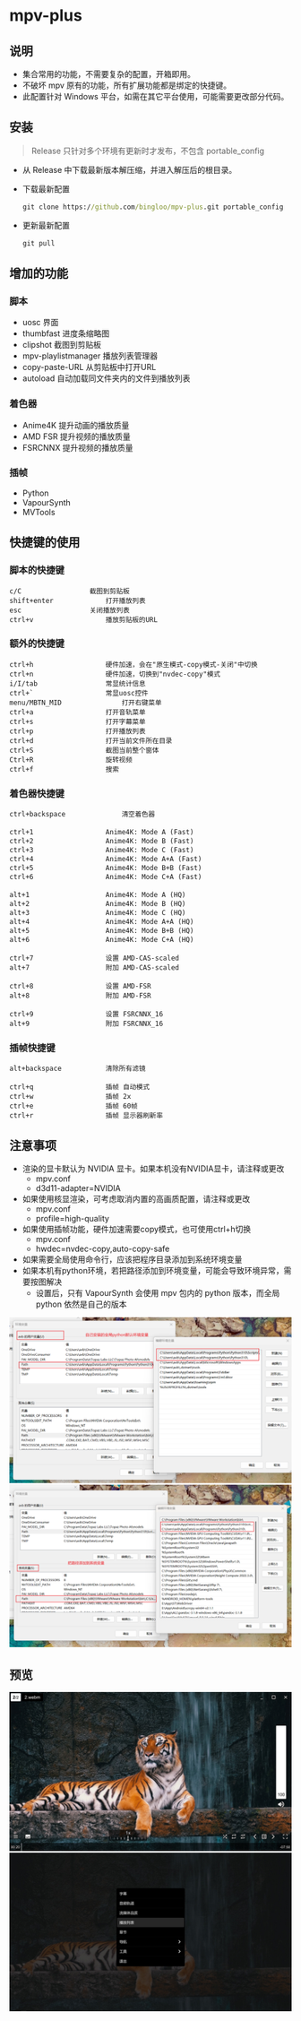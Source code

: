 # mpv-plus

## 说明

* 集合常用的功能，不需要复杂的配置，开箱即用。
* 不破坏 mpv 原有的功能，所有扩展功能都是绑定的快捷键。
* 此配置针对 Windows 平台，如需在其它平台使用，可能需要更改部分代码。

## 安装

>Release 只针对多个环境有更新时才发布，不包含 portable_config

* 从 Release 中下载最新版本解压缩，并进入解压后的根目录。

* 下载最新配置
  ````cmd
  git clone https://github.com/bingloo/mpv-plus.git portable_config
  ````
* 更新最新配置
  ````cmd
  git pull
  ````

## 增加的功能

### 脚本

* uosc 界面
* thumbfast 进度条缩略图
* clipshot 截图到剪贴板
* mpv-playlistmanager 播放列表管理器
* copy-paste-URL 从剪贴板中打开URL
* autoload 自动加载同文件夹内的文件到播放列表

### 着色器

* Anime4K 提升动画的播放质量
* AMD FSR 提升视频的播放质量
* FSRCNNX 提升视频的播放质量

### 插帧

* Python
* VapourSynth
* MVTools

## 快捷键的使用

### 脚本的快捷键

````
c/C					截图到剪贴板
shift+enter				打开播放列表
esc					关闭播放列表
ctrl+v					播放剪贴板的URL
````

### 额外的快捷键

````
ctrl+h					硬件加速，会在"原生模式-copy模式-关闭"中切换
ctrl+n					硬件加速，切换到"nvdec-copy"模式
i/I/tab					常显统计信息
ctrl+`					常显uosc控件
menu/MBTN_MID				打开右键菜单
ctrl+a					打开音轨菜单
ctrl+s					打开字幕菜单
ctrl+p					打开播放列表
ctrl+d					打开当前文件所在目录
ctrl+S					截图当前整个窗体
Ctrl+R					旋转视频
ctrl+f					搜索
````

### 着色器快捷键

````
ctrl+backspace				清空着色器

ctrl+1					Anime4K: Mode A (Fast)
ctrl+2					Anime4K: Mode B (Fast)
ctrl+3					Anime4K: Mode C (Fast)
ctrl+4					Anime4K: Mode A+A (Fast)
ctrl+5					Anime4K: Mode B+B (Fast)
ctrl+6					Anime4K: Mode C+A (Fast)

alt+1					Anime4K: Mode A (HQ)
alt+2					Anime4K: Mode B (HQ)
alt+3					Anime4K: Mode C (HQ)
alt+4					Anime4K: Mode A+A (HQ)
alt+5					Anime4K: Mode B+B (HQ)
alt+6					Anime4K: Mode C+A (HQ)

ctrl+7					设置 AMD-CAS-scaled
alt+7					附加 AMD-CAS-scaled

ctrl+8					设置 AMD-FSR
alt+8					附加 AMD-FSR

ctrl+9					设置 FSRCNNX_16
alt+9					附加 FSRCNNX_16
````

### 插帧快捷键

````
alt+backspace			清除所有滤镜

ctrl+q					插帧 自动模式
ctrl+w					插帧 2x
ctrl+e					插帧 60帧
ctrl+r					插帧 显示器刷新率
````

## 注意事项

* 渲染的显卡默认为 NVIDIA 显卡。如果本机没有NVIDIA显卡，请注释或更改
  * mpv.conf
  * d3d11-adapter=NVIDIA
* 如果使用核显渲染，可考虑取消内置的高画质配置，请注释或更改
  * mpv.conf
  * profile=high-quality
* 如果使用插帧功能，硬件加速需要copy模式，也可使用ctrl+h切换
  * mpv.conf
  * hwdec=nvdec-copy,auto-copy-safe
* 如果需要全局使用命令行，应该把程序目录添加到系统环境变量
* 如果本机有python环境，若把路径添加到环境变量，可能会导致环境异常，需要按图解决
  * 设置后，只有 VapourSynth 会使用 mpv 包内的 python 版本，而全局 python 依然是自己的版本


<img src="docs/screenshot_01.png" alt="img" style="zoom:50%;" />
<img src="docs/screenshot_02.png" alt="img" syle="zoom:50%;" />

## 预览

<img src="docs/mpv-shot0001.jpg" alt="img" style="zoom:50%;" />
<img src="docs/mpv-shot0002.jpg" alt="img" style="zoom: 50%;" />
